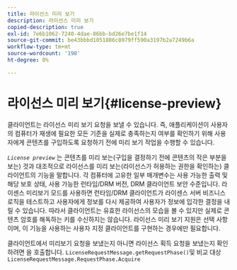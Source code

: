 ```yaml
---
title: 라이선스 미리 보기
description: 라이선스 미리 보기
copied-description: true
exl-id: 7e6b1062-7240-4dae-86bb-bd26e7be1f14
source-git-commit: be43bbbd1051886c8979ff590a3197b2a7249b6a
workflow-type: tm+mt
source-wordcount: '198'
ht-degree: 0%

---
```


# 라이선스 미리 보기{#license-preview}

클라이언트는 라이선스 미리 보기 요청을 보낼 수 있습니다. 즉, 애플리케이션이 사용자의 컴퓨터가 재생에 필요한 모든 기준을 실제로 충족하는지 여부를 확인하기 위해 사용자에게 콘텐츠를 구입하도록 요청하기 전에 미리 보기 작업을 수행할 수 있습니다.

*`License preview`* 는 콘텐츠를 미리 보는(구입을 결정하기 전에 콘텐츠의 작은 부분을 보는) 것과 대조적으로 라이선스를 미리 보는(라이선스가 허용하는 권한을 확인하는) 클라이언트의 기능을 말합니다. 각 컴퓨터에 고유한 일부 매개변수는 사용 가능한 출력 및 해당 보호 상태, 사용 가능한 런타임/DRM 버전, DRM 클라이언트 보안 수준입니다. 라이센스 미리보기 모드를 사용하면 런타임/DRM 클라이언트가 라이센스 서버 비즈니스 로직을 테스트하고 사용자에게 정보를 다시 제공하여 사용자가 정보에 입각한 결정을 내릴 수 있습니다. 따라서 클라이언트는 유효한 라이선스의 모습을 볼 수 있지만 실제로 콘텐츠 암호를 해독하는 키를 수신하지는 않습니다. 라이선스 미리 보기 지원은 선택 사항이며, 이 기능을 사용하는 사용자 지정 클라이언트를 구현하는 경우에만 필요합니다.

클라이언트에서 미리보기 요청을 보냈는지 아니면 라이선스 획득 요청을 보냈는지 확인하려면 을 호출합니다. `LicenseRequestMessage.getRequestPhase()`및 비교 대상 `LicenseRequestMessage.RequestPhase.Acquire`
